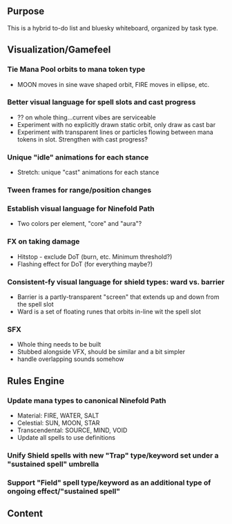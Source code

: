 ## Purpose
This is a hybrid to-do list and bluesky whiteboard, organized by task type.

## Visualization/Gamefeel
### Tie Mana Pool orbits to mana token type
* MOON moves in sine wave shaped orbit, FIRE moves in ellipse, etc.

### Better visual language for spell slots and cast progress
* ?? on whole thing...current vibes are serviceable
* Experiment with no explicitly drawn static orbit, only draw as cast bar
* Experiment with transparent lines or particles flowing between mana tokens in slot. Strengthen with cast progress?

### Unique "idle" animations for each stance
* Stretch: unique "cast" animations for each stance
  
### Tween frames for range/position changes

### Establish visual language for Ninefold Path
* Two colors per element, "core" and "aura"?

### FX on taking damage
* Hitstop - exclude DoT (burn, etc. Minimum threshold?)
* Flashing effect for DoT (for everything maybe?)

### Consistent-fy visual language for shield types: ward vs. barrier
* Barrier is a partly-transparent "screen" that extends up and down from the spell slot
* Ward is a set of floating runes that orbits in-line wit the spell slot

### SFX
* Whole thing needs to be built
* Stubbed alongside VFX, should be similar and a bit simpler
* handle overlapping sounds somehow

## Rules Engine
### Update mana types to canonical Ninefold Path
* Material: FIRE, WATER, SALT
* Celestial: SUN, MOON, STAR
* Transcendental: SOURCE, MIND, VOID
* Update all spells to use definitions

### Unify Shield spells with new "Trap" type/keyword set under a "sustained spell" umbrella

### Support "Field" spell type/keyword as an additional type of ongoing effect/"sustained spell"

## Content